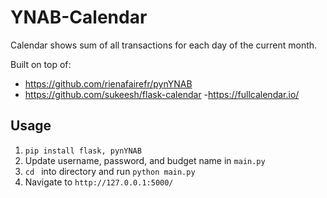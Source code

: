 # YNAB-Calendar

Calendar shows sum of all transactions for each day of the current month.

Built on top of:
  - https://github.com/rienafairefr/pynYNAB
  - https://github.com/sukeesh/flask-calendar
  -https://fullcalendar.io/
  
  
## Usage
1. `pip install flask, pynYNAB`
2. Update username, password, and budget name in `main.py`
3. `cd ` into directory and run `python main.py`
4. Navigate to `http://127.0.0.1:5000/`
